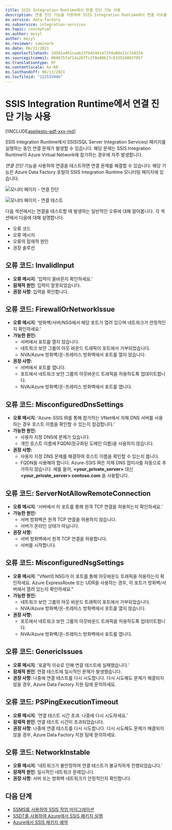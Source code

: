 ```yaml
---
title: SSIS Integration Runtime에서 연결 진단 기능 사용
description: 연결 진단 기능을 사용하여 SSIS Integration Runtime에서 연결 이슈를 해결합니다.
ms.service: data-factory
ms.subservice: integration-services
ms.topic: conceptual
ms.author: meiyl
author: meiyl
ms.reviewer: sawinark
ms.date: 06/21/2021
ms.openlocfilehash: 1d501a461caab23fb45441473fda60e13c7e8334
ms.sourcegitcommit: 0046757af1da267fc2f0e88617c633524883795f
ms.translationtype: HT
ms.contentlocale: ko-KR
ms.lasthandoff: 08/13/2021
ms.locfileid: "122535946"
---
```

# <a name="use-the-diagnose-connectivity-feature-in-the-ssis-integration-runtime"></a>SSIS Integration Runtime에서 연결 진단 기능 사용

[!INCLUDE[appliesto-adf-xxx-md](includes/appliesto-adf-xxx-md.md)]

SSIS Integration Runtime에서 SSIS(SQL Server Integration Services) 패키지를 실행하는 동안 연결 문제가 발생할 수 있습니다. 해당 문제는 SSIS Integration Runtime이 Azure Virtual Network에 참가하는 경우에 자주 발생합니다.

*연결 진단* 기능을 사용하여 연결을 테스트하면 연결 문제를 해결할 수 있습니다. 해당 기능은 Azure Data Factory 포털의 SSIS Integration Runtime 모니터링 페이지에 있습니다.

 ![모니터 페이지 - 연결 진단](media/ssis-integration-runtime-diagnose-connectivity-faq/ssis-monitor-diagnose-connectivity.png)

 ![모니터 페이지 - 연결 테스트](media/ssis-integration-runtime-diagnose-connectivity-faq/ssis-monitor-test-connection.png)

다음 섹션에서는 연결을 테스트할 때 발생하는 일반적인 오류에 대해 알아봅니다. 각 섹션에서 다음에 대해 설명합니다.

- 오류 코드
- 오류 메시지
- 오류의 잠재적 원인
- 권장 솔루션

## <a name="error-code-invalidinput"></a>오류 코드: InvalidInput

- **오류 메시지**: ‘입력이 올바른지 확인하세요.’
- **잠재적 원인**: 입력이 잘못되었습니다.
- **권장 사항**: 입력을 확인합니다.

## <a name="error-code-firewallornetworkissue"></a>오류 코드: FirewallOrNetworkIssue

- **오류 메시지**: ‘방화벽/서버/NSG에서 해당 포트가 열려 있으며 네트워크가 안정적인지 확인하세요.’
- **가능한 원인:**
  - 서버에서 포트를 열지 않습니다.
  - 네트워크 보안 그룹의 아웃 바운드 트래픽이 포트에서 거부되었습니다.
  - NVA/Azure 방화벽/온-프레미스 방화벽에서 포트를 열지 않습니다.
- **권장 사항:**
  - 서버에서 포트를 엽니다.
  - 포트에서 네트워크 보안 그룹의 아웃바운드 트래픽을 허용하도록 업데이트합니다.
  - NVA/Azure 방화벽/온-프레미스 방화벽에서 포트를 엽니다.

## <a name="error-code-misconfigureddnssettings"></a>오류 코드: MisconfiguredDnsSettings

- **오류 메시지**: ‘Azure-SSIS IR를 통해 참가하는 VNet에서 자체 DNS 서버를 사용하는 경우 호스트 이름을 확인할 수 있는지 점검합니다.’
- **가능한 원인:**
  -  사용자 지정 DNS에 문제가 있습니다.
  -  개인 호스트 이름에 FQDN(정규화된 도메인 이름)을 사용하지 않습니다.
- **권장 사항:**
  -  사용자 지정 DNS 문제를 해결하여 호스트 이름을 확인할 수 있는지 봅니다.
  -  FQDN을 사용해야 합니다. Azure-SSIS IR은 자체 DNS 접미사를 자동으로 추가하지 않습니다. 예를 들어, **<your_private_server>** 대신 **<your_private_server> contoso.com** 을 사용합니다.

## <a name="error-code-servernotallowremoteconnection"></a>오류 코드: ServerNotAllowRemoteConnection

- **오류 메시지**: ‘서버에서 이 포트를 통해 원격 TCP 연결을 허용하는지 확인하세요.’
- **가능한 원인:**
  -  서버 방화벽은 원격 TCP 연결을 허용하지 않습니다.
  -  서버가 온라인 상태가 아닙니다.
- **권장 사항:**
  -  서버 방화벽에서 원격 TCP 연결을 허용합니다.
  -  서버를 시작합니다.
   
## <a name="error-code-misconfigurednsgsettings"></a>오류 코드: MisconfiguredNsgSettings

- **오류 메시지**: "VNet의 NSG가 이 포트를 통해 아웃바운드 트래픽을 허용하는지 확인하세요. Azure ExpressRoute 또는 UDR을 사용하는 경우, 이 포트가 방화벽/서버에서 열려 있는지 확인하세요."
- **가능한 원인:**
  -  네트워크 보안 그룹의 아웃 바운드 트래픽이 포트에서 거부되었습니다.
  -  NVA/Azure 방화벽/온-프레미스 방화벽에서 포트를 열지 않습니다.
- **권장 사항:**
  -  포트에서 네트워크 보안 그룹의 아웃바운드 트래픽을 허용하도록 업데이트합니다.
  -  NVA/Azure 방화벽/온-프레미스 방화벽에서 포트를 엽니다.

## <a name="error-code-genericissues"></a>오류 코드: GenericIssues

- **오류 메시지**: ‘포괄적 이슈로 인해 연결 테스트에 실패했습니다.’
- **잠재적 원인**: 연결 테스트에 일시적인 문제가 발생했습니다.
- **권장 사항**: 나중에 연결 테스트를 다시 시도합니다. 다시 시도해도 문제가 해결되지 않을 경우, Azure Data Factory 지원 팀에 문의하세요.

## <a name="error-code-pspingexecutiontimeout"></a>오류 코드: PSPingExecutionTimeout

- **오류 메시지**: ‘연결 테스트 시간 초과. 나중에 다시 시도하세요.’
- **잠재적 원인**: 연결 테스트 시간이 초과되었습니다.
- **권장 사항**: 나중에 연결 테스트를 다시 시도합니다. 다시 시도해도 문제가 해결되지 않을 경우, Azure Data Factory 지원 팀에 문의하세요.

## <a name="error-code-networkinstable"></a>오류 코드: NetworkInstable

- **오류 메시지**: ‘네트워크가 불안정하여 연결 테스트가 불규칙하게 진행되었습니다.’
- **잠재적 원인**: 일시적인 네트워크 문제입니다.
- **권장 사항**: 서버 또는 방화벽 네트워크가 안정적인지 확인합니다.

## <a name="next-steps"></a>다음 단계

- [SSMS를 사용하여 SSIS 작업 마이그레이션](how-to-migrate-ssis-job-ssms.md)
- [SSDT를 사용하여 Azure에서 SSIS 패키지 실행](how-to-invoke-ssis-package-ssdt.md)
- [Azure에서 SSIS 패키지 예약](how-to-schedule-azure-ssis-integration-runtime.md)
